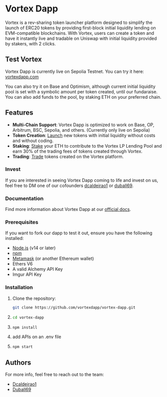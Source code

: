 # Vortex Dapp

Vortex is a rev-sharing token launcher platform designed to simplify the launch of ERC20 tokens by providing first-block initial liquidity lending on EVM-compatible blockchains. With Vortex, users can create a token and have it instantly live and tradable on Uniswap with initial liquidity provided by stakers, with 2 clicks.

## Test Vortex

Vortex Dapp is currently live on Sepolia Testnet. You can try it here: [vortexdapp.com](https://vortexdapp.com)

You can also try it on Base and Optimism, although current initial liquidity pool is set with a symbolic amount per token created, until our fundaraise. You can also add funds to the pool, by staking ETH on your preferred chain.


## Features

- **Multi-Chain Support**: Vortex Dapp is optimized to work on Base, OP, Arbitrum, BSC, Sepolia, and others. (Currently only live on Sepolia)
- **Token Creation**: [Launch](https://go.vortexdapp.com/factory) new tokens with initial liquidity without costs and without coding.
- **Staking**: [Stake](https://go.vortexdapp.com/stake) your ETH to contribute to the Vortex LP Lending Pool and earn 30% of the trading fees of tokens created through Vortex.
- **Trading**: [Trade](https://go.vortexdapp.com/trade) tokens created on the Vortex platform.


### Invest

If you are interested in seeing Vortex Dapp coming to life and invest on us, feel free to DM one of our cofounders [dcaldeirao1](https://t.me/dcaldeirao1) or [duball69](https://x.com/duball69).


### Documentation

Find more information about Vortex Dapp at our [official docs](https://docs.vortexdapp.com).


### Prerequisites

If you want to fork our dapp to test it out, ensure you have the following installed:

- [Node.js](https://nodejs.org/) (v14 or later)
- [npm](https://www.npmjs.com/)
- [Metamask](https://metamask.io/) (or another Ethereum wallet)
- Ethers V6
- A valid Alchemy API Key
- Imgur API Key


### Installation

1. Clone the repository:
   ```sh
   git clone https://github.com/vortexdapp/vortex-dapp.git
2.  ```sh
    cd vortex-dapp
3.  ```sh
    npm install
4. add APIs on an .env file
5.  ```sh
    npm start


## Authors

For more info, feel free to reach out to the team:
- [Dcaldeirao1](https://x.com/dcaldeirao1)
- [Duball69](https://t.me/duball69)
